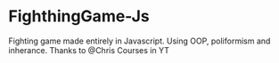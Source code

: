 # FighthingGame-Js
Fighting game made entirely in Javascript. Using OOP, poliformism and inherance. Thanks to @Chris Courses in YT
